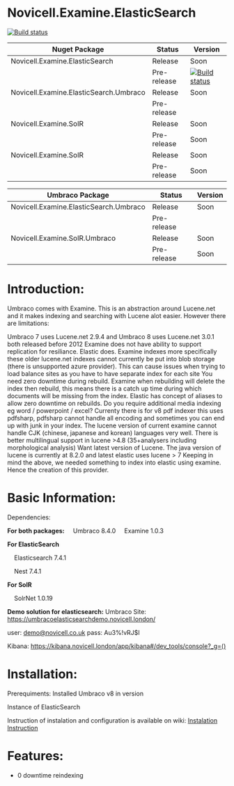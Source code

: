 # Novicell.Examine.ElasticSearch

[![Build status](https://ci.appveyor.com/api/projects/status/qrkvmx8jnxg8n2up/branch/master?svg=true)](https://ci.appveyor.com/project/bielu/novicell-examine-elasticsearch/branch/master)

| Nuget Package                          | Status      | Version                                                                                                                                             |
| -------------------------------------- | ----------- | --------------------------------------------------------------------------------------------------------------------------------------------------- |
| Novicell.Examine.ElasticSearch         | Release     | Soon                                                                                                                                                |
|                                        | Pre-release | [![Build status](https://img.shields.io/nuget/vpre/Novicell.Examine.ElasticSearch)](https://www.nuget.org/packages/Novicell.Examine.ElasticSearch/) |
| Novicell.Examine.ElasticSearch.Umbraco | Release     | Soon                                                                                                                                                |
|                                        | Pre-release |                                                                                                                                                     |
| Novicell.Examine.SolR                  | Release     | Soon                                                                                                                                                |
|                                        | Pre-release | Soon                                                                                                                                                |
| Novicell.Examine.SolR                  | Release     | Soon                                                                                                                                                |
|                                        | Pre-release | Soon                                                                                                                                                |

| Umbraco Package                        | Status      | Version |
| -------------------------------------- | ----------- | ------- |
| Novicell.Examine.ElasticSearch.Umbraco | Release     | Soon    |
|                                        | Pre-release |         |
| Novicell.Examine.SolR.Umbraco          | Release     | Soon    |
|                                        | Pre-release | Soon    |

# Introduction:

Umbraco comes with Examine.  This is an abstraction around Lucene.net and it makes indexing and searching with Lucene alot easier.  However there are limitations:

Umbraco 7 uses Lucene.net 2.9.4 and Umbraco 8 uses Lucene.net 3.0.1 both released before 2012 
Examine does not have ability to support replication for resiliance. Elastic does.
Examine indexes more specifically these older lucene.net indexes cannot currently be put into blob storage (there is unsupported azure provider).  This can cause issues when trying to load balance sites as you have to have separate index for each site
You need zero downtime during rebuild. Examine when rebuilding will delete the index then rebuild, this means there is a catch up time during which documents will be missing from the index. Elastic has concept of aliases to allow zero downtime on rebuilds.
Do you require additional media indexing eg word / powerpoint / excel? Currenty there is for v8 pdf indexer this uses pdfsharp, pdfsharp cannot handle all encoding and sometimes you can end up with junk in your index.
The lucene version of current examine cannot handle CJK (chinese, japanese and korean) languages very well.  There is better multilingual support in lucene >4.8 (35+analysers including morphological analysis)
Want latest version of Lucene.  The java version of lucene is currently at 8.2.0 and latest elastic uses lucene > 7
Keeping in mind the above, we needed something to index into elastic using examine.  Hence the creation of this provider.

# Basic Information:

Dependencies:

**For both packages:**
    Umbraco 8.4.0
    Examine 1.0.3

**For ElasticSearch**

    Elasticsearch 7.4.1

    Nest 7.4.1

**For SolR**

    SolrNet 1.0.19





**Demo solution for elasticsearch:**
Umbraco Site:
https://umbracoelasticsearchdemo.novicell.london/

user: demo@novicell.co.uk
pass: Au3%!vRJ$I

Kibana:
https://kibana.novicell.london/app/kibana#/dev_tools/console?_g=()

# Installation:

Prerequiments:
Installed Umbraco v8 in version

Instance of ElasticSearch

Instruction of instalation and configuration is available on wiki:
[Instalation Instruction](https://github.com/Novicell/Novicell.Examine.ElasticSearch/wiki/Installation)

# Features:

- 0 downtime reindexing


